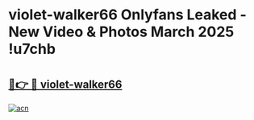 # violet-walker66 Onlyfans Leaked - New Video & Photos March 2025 !u7chb

# <h2><a href="https://4jv89j.iuczelnia.edu.pl?title=violet-walker66&ref=u7chb">🔗👉 🔴 violet-walker66</a></h2>

[![acn](https://github.com/user-attachments/assets/0f9c940e-d8b0-45ae-aac7-cd30a18b3e1c)](https://4jv89j.iuczelnia.edu.pl?title=violet-walker66&ref=u7chb)


